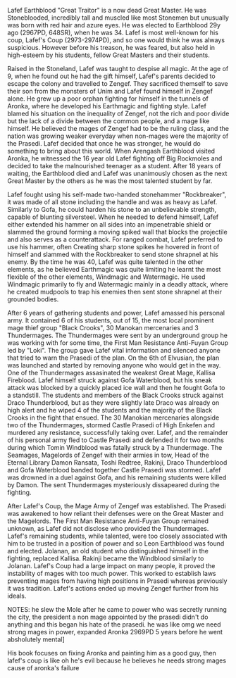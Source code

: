 Lafef Earthblood "Great Traitor" is a now dead Great Master. He was Stoneblooded, incredibly tall and muscled like most Stonemen but unusually was born with red hair and azure eyes. He was elected to Earthblood 29y ago (2967PD, 648SR), when he was 34. Lafef is most well-known for his coup, Lafef's Coup (2973-2974PD), and so one would think he was always suspicious. However before his treason, he was feared, but also held in high-esteem by his students, fellow Great Masters and their students.

Raised in the Stoneland, Lafef was taught to despise all magic. At the age of 9, when he found out he had the gift himself, Lafef's parents decided to escape the colony and travelled to Zengef. They sacrificed themself to save their son from the monsters of Unim and Lafef found himself in Zengef alone. He grew up a poor orphan fighting for himself in the tunnels of Aronka, where he developed his Earthmagic and fighting style. Lafef blamed his situation on the inequality of Zengef, not the rich and poor divide but the lack of a divide between the common people, and a mage like himself. He believed the mages of Zengef had to be the ruling class, and the nation was growing weaker everyday when non-mages were the majority of the Prasedi. Lafef decided that once he was stronger, he would do something to bring about this world. When Arengash Earthblood visited Aronka, he witnessed the 16 year old Lafef fighting off Big Rockmoles and decided to take the malnourished teenager as a student. After 18 years of waiting, the Earthblood died and Lafef was unanimously chosen as the next Great Master by the others as he was the most talented student by far.

Lafef fought using his self-made two-handed stonehammer "Rockbreaker", it was made of all stone including the handle and was as heavy as Lafef. Similarly to Gofa, he could harden his stone to an unbelievable strength, capable of blunting silversteel. When he needed to defend himself, Lafef either extended his hammer on all sides into an impenetrable shield or slammed the ground forming a moving spiked wall that blocks the projectile and also serves as a counterattack. For ranged combat, Lafef preferred to use his hammer, often Creating sharp stone spikes he hovered in front of himself and slammed with the Rockbreaker to send stone shrapnel at his enemy. By the time he was 40, Lafef was quite talented in the other elements, as he believed Earthmagic was quite limiting he learnt the most flexible of the other elements, Windmagic and Watermagic. He used Windmagic primarily to fly and Watermagic mainly in a deadly attack, where he created mudpools to trap his enemies then sent stone shrapnel at their grounded bodies.

After 6 years of gathering students and power, Lafef amassed his personal army. It contained 6 of his students, out of 15, the most local prominent mage thief group "Black Crooks", 30 Manokan mercenaries and 3 Thundermages. The Thundermages were sent by an underground group he was working with for some time, the First Man Resistance Anti-Fuyan Group led by "Loki". The group gave Lafef vital information and silenced anyone that tried to warn the Prasedi of the plan. On the 6th of Elvusian, the plan was launched and started by removing anyone who would get in the way. One of the Thundermages assasinated the weakest Great Mage, Kallisa Fireblood. Lafef himself struck against Gofa Waterblood, but his sneak attack was blocked by a quickly placed ice wall and then he fought Gofa to a standstill. The students and members of the Black Crooks struck against Draco Thunderblood, but as they were slightly late Draco was already on high alert and he wiped 4 of the students and the majority of the Black Crooks in the fight that ensued. The 30 Manokian mercenaries alongside two of the Thundermages, stormed Castle Prasedi of High Enkefen and murdered any resistance, successfully taking over. Lafef, and the remainder of his personal army fled to Castle Prasedi and defended it for two months during which Tomin Windblood was fatally struck by a Thundermage. The Seamages, Magelords of Zengef with their armies in tow, Head of the Eternal Library Damon Ransata, Toshi Redtree, Rakinji, Draco Thunderblood and Gofa Waterblood banded together Castle Prasedi was stormed. Lafef was drowned in a duel against Gofa, and his remaining students were killed by Damon. The sent Thundermages mysteriously dissapeared during the fighting.

After Lafef's Coup, the Mage Army of Zengef was established. The Prasedi was awakened to how reliant their defenses were on the Great Master and the Magelords. The First Man Resistance Anti-Fuyan Group remained unknown, as Lafef did not disclose who provided the Thundermages. Lafef's remaining students, while talented, were too closely associated with him to be trusted in a position of power and so Leon Earthblood was found and elected. Jolanan, an old student who distinguished himself in the fighting, replaced Kallisa. Rakinji became the Windblood similarly to Jolanan. Lafef's Coup had a large impact on many people, it proved the instability of mages with too much power. This worked to establish laws preventing mages from having high positions in Prasedi whereas previously it was tradition. Lafef's actions ended up moving Zengef further from his ideals.

NOTES:
he slew the Mole after he came to power who was secretly running the city, the president a non mage appointed by the prasedi didn't do anything and this began his hate of the prasedi. he was like omg we need strong mages in power, expanded Aronka 2969PD 5 years before he went absholutely mental]

His book focuses on fixing Aronka and painting him as a good guy, then lafef's coup is like oh he's evil because he believes he needs strong mages cause of aronka's failure